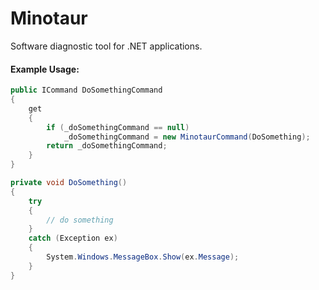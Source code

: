 # Minotaur
Software diagnostic tool for .NET applications.

#### Example Usage:

```c#
public ICommand DoSomethingCommand
{
    get
    {
        if (_doSomethingCommand == null)
            _doSomethingCommand = new MinotaurCommand(DoSomething);
        return _doSomethingCommand;
    }
}
```

```c#
private void DoSomething()
{
    try
    {
        // do something
    }
    catch (Exception ex)
    {
        System.Windows.MessageBox.Show(ex.Message);
    }
}
```
